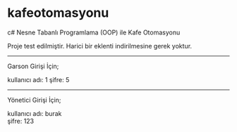 # kafeotomasyonu
c# Nesne Tabanlı Programlama (OOP) ile Kafe Otomasyonu

Proje test edilmiştir.
Harici bir eklenti indirilmesine gerek yoktur.

***
Garson Girişi İçin;

kullanıcı adı: 1
şifre: 5
***
Yönetici Girişi İçin;

kullanıcı adı: burak	
şifre: 123
